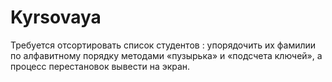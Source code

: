 # Kyrsovaya 

Требуется отсортировать список студентов : упорядочить их фамилии по алфавитному порядку методами «пузырька» и «подсчета ключей», а процесс перестановок вывести на экран.

